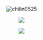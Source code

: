 <p align="center"> <img src="https://komarev.com/ghpvc/?username=chilin0525" alt="chilin0525" /> </p>

<div align="center">
<img src="https://github-readme-stats.vercel.app/api?username=chilin0525&count_private=true&theme=tokyonight">
<div>

[![](https://ossrank.com/widget/995366)](https://ossrank.com/c/995366)
